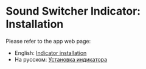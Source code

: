 # Sound Switcher Indicator: Installation

Please refer to the app web page:

* English: [Indicator installation](https://yktoo.com/en/software/sound-switcher-indicator/#installation)
* На русском: [Установка индикатора](https://yktoo.com/ru/software/sound-switcher-indicator/#%D1%83%D1%81%D1%82%D0%B0%D0%BD%D0%BE%D0%B2%D0%BA%D0%B0)
